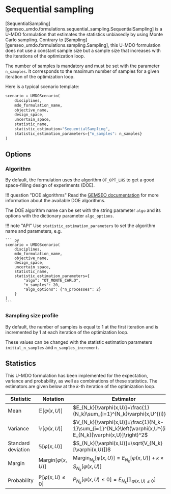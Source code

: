 <!--
 Copyright 2021 IRT Saint Exupéry, https://www.irt-saintexupery.com

 This work is licensed under the Creative Commons Attribution-ShareAlike 4.0
 International License. To view a copy of this license, visit
 http://creativecommons.org/licenses/by-sa/4.0/ or send a letter to Creative
 Commons, PO Box 1866, Mountain View, CA 94042, USA.
-->

# Sequential sampling

[SequentialSampling][gemseo_umdo.formulations.sequential_sampling.SequentialSampling]
is a U-MDO formulation that estimates the statistics unbiasedly
by using Monte Carlo sampling.
Contrary to [Sampling][gemseo_umdo.formulations.sampling.Sampling],
this U-MDO formulation does not use a constant sample size
but a sample size that increases with the iterations of the optimization loop.

The number of samples is mandatory
and must be set with the parameter `n_samples`.
It corresponds to the maximum number of samples
for a given iteration of the optimization loop.

Here is a typical scenario template:

``` py
scenario = UMDOScenario(
    disciplines,
    mdo_formulation_name,
    objective_name,
    design_space,
    uncertain_space,
    statistic_name,
    statistic_estimation="SequentialSampling",
    statistic_estimation_parameters={"n_samples": n_samples}
)
```

## Options

### Algorithm

By default,
the formulation uses the algorithm `OT_OPT_LHS`
to get a good space-filling design of experiments (DOE).

!!! question "DOE algorithms"
    Read the [GEMSEO documentation](https://gemseo.readthedocs.io/en/stable/doe.html#algorithms)
    for more information about the available DOE algorithms.

The DOE algorithm name can be set with the string parameter `algo`
and its options with the dictionary parameter `algo_options`.

!!! note "API"
    Use `statistic_estimation_parameters`
    to set the algorithm name and parameters,
    e.g.

    ``` py
    scenario = UMDOScenario(
        disciplines,
        mdo_formulation_name,
        objective_name,
        design_space,
        uncertain_space,
        statistic_name,
        statistic_estimation_parameters={
            "algo": "OT_MONTE_CARLO",
            "n_samples": 20,
            "algo_options": {"n_processes": 2}
        }
    )
    ```

### Sampling size profile

By default,
the number of samples is equal to 1 at the first iteration
and is incremented by 1 at each iteration of the optimization loop.

These values can be changed with the statistic estimation parameters
`initial_n_samples` and `n_samples_increment`.

## Statistics

This U-MDO formulation has been implemented for the expectation, variance and probability,
as well as combinations of these statistics.
The estimators are given below at the $k$-th iteration of the optimization loop.

| Statistic          | Notation                         | Estimator                                                                                                      |
|--------------------|----------------------------------|----------------------------------------------------------------------------------------------------------------|
| Mean               | $\mathbb{E}[\varphi(x,U)]$       | $E_{N_k}[\varphi(x,U)]=\frac{1}{N_k}\sum_{i=1}^{N_k}\varphi(x,U^{(i)})$                                        |
| Variance           | $\mathbb{V}[\varphi(x,U)]$       | $V_{N_k}[\varphi(x,U)]=\frac{1}{N_k-1}\sum_{i=1}^{N_k}\left(\varphi(x,U^{(i)})-E_{N_k}[\varphi(x,U)]\right)^2$ |
| Standard deviation | $\mathbb{S}[\varphi(x,U)]$       | $S_{N_k}[\varphi(x,U)]=\sqrt{V_{N_k}[\varphi(x,U)]}$                                                           |
| Margin             | $\textrm{Margin}[\varphi(x,U)]$  | $\textrm{Margin}_{N_k}[\varphi(x,U)]=E_{N_k}[\varphi(x,U)]+\kappa\times S_{N_k}[\varphi(x,U)]$                 |
| Probability        | $\mathbb{P}[\varphi(x,U)\leq 0]$ | $P_{N_k}[\varphi(x,U)\leq 0]=E_{N_k}[\mathbb{1}_{\varphi(x,U)\leq 0}]$                                         |
